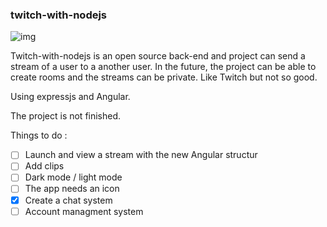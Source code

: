 ### twitch-with-nodejs
![img](https://img.shields.io/badge/nodejs-14,16-green.svg?logo=node.js&style=flat)

Twitch-with-nodejs is an open source back-end and project can send a stream of a user to a another user. In the future, the project can be able to create rooms and the streams can be private.
Like Twitch but not so good.

Using expressjs and Angular.

The project is not finished.

Things to do :
- [ ] Launch and view a stream with the new Angular structur
- [ ] Add clips
- [ ] Dark mode / light mode
- [ ] The app needs an icon
- [x] Create a chat system
- [ ] Account managment system
